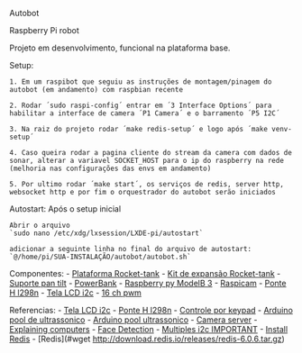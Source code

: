Autobot

Raspberry Pi robot

Projeto em desenvolvimento, funcional na plataforma base. 

Setup:

    1. Em um raspibot que seguiu as instruções de montagem/pinagem do autobot (em andamento) com raspbian recente

    2. Rodar ´sudo raspi-config´ entrar em ´3 Interface Options´ para habilitar a interface de camera ´P1 Camera´ e o barramento ´P5 I2C´

    3. Na raiz do projeto rodar ´make redis-setup´ e logo após ´make venv-setup´

    4. Caso queira rodar a pagina cliente do stream da camera com dados de sonar, alterar a variavel SOCKET_HOST para o ip do raspberry na rede (melhoria nas configurações das envs em andamento)

    5. Por ultimo rodar ´make start´, os serviços de redis, server http, websocket http e por fim o orquestrador do autobot serão iniciados


Autostart:
    Após o setup inicial

    Abrir o arquivo 
    `sudo nano /etc/xdg/lxsession/LXDE-pi/autostart`

    adicionar a seguinte linha no final do arquivo de autostart:
    `@/home/pi/SUA-INSTALAÇÃO/autobot/autobot.sh`

Componentes:
    - [Plataforma Rocket-tank](https://www.robocore.net/robotica-robocore/plataforma-robotica-rocket-tank)
    - [Kit de expansão Rocket-tank](https://www.robocore.net/item-mecanico/kit-de-expansao-rocket-tank)
    - [Suporte pan tilt](https://lista.mercadolivre.com.br/suporte-pan-tilt-arduino)
    - [PowerBank](https://lista.mercadolivre.com.br/power-bank-inova)
    - [Raspberry py ModelB 3](https://lista.mercadolivre.com.br/raspberry-py-modelb-3)
    - [Raspicam](https://www.robocore.net/acessorios-raspberry-pi/camera-para-raspberry-pi-rev-1-3)
    - [Ponte H l298n](https://lista.mercadolivre.com.br/raspiberry-cam)
    - [Tela LCD i2c](https://lista.mercadolivre.com.br/tela-lcd-l2c)
    - [16 ch pwm](https://lista.mercadolivre.com.br/16-ch-pwm)

Referencias:
    - [Tela LCD i2c](https://github.com/the-raspberry-pi-guy/lcd)
    - [Ponte H l298n](https://sharad-rawat.medium.com/interfacing-l298n-h-bridge-motor-driver-with-raspberry-pi-7fd5cb3fa8e3)
    - [Controle por keypad](https://www.explainingcomputers.com/rasp_pi_robotics.html)
    - [Arduino pool de ultrassonico](https://www.arduinoecia.com.br/comunicacao-arduino-raspberry-pi-usando-i2c/)
    - [Arduino pool ultrassonico](https://imasters.com.br/back-end/arduino-e-raspberry-pi-trabalhando-juntos-parte-2-agora-com-i2c)
    - [Camera server](https://www.filipeflop.com/blog/streaming-com-raspberry-pi/)
    - [Explaining computers](https://www.explainingcomputers.com/pi_devastator_videos.html)
    - [Face Detection](https://learn.pimoroni.com/tutorial/electromechanical/building-a-pan-tilt-face-tracker)
    - [Multiples i2c IMPORTANT](https://medium.com/cemac/creating-multiple-i2c-ports-on-a-raspberry-pi-e31ce72a3eb2)
    - [Install Redis](https://amalgjose.com/2020/08/11/how-to-install-redis-in-raspberry-pi/)
    - [Redis](#wget http://download.redis.io/releases/redis-6.0.6.tar.gz)
